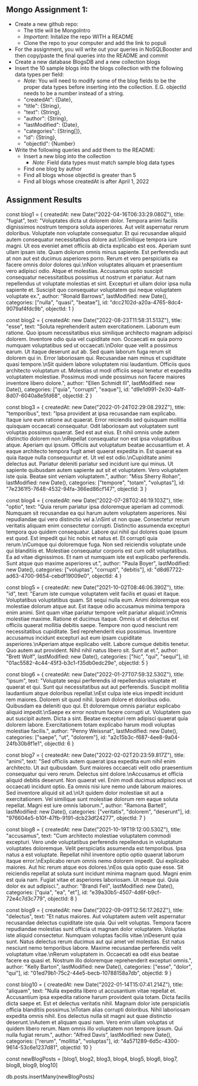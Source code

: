 ## Mongo Assignment 1:

- Create a new github repo:
	- The title will be MongoIntro
	- _Important_: Initalize the repo WITH a README
	- Clone the repo to your computer and add the link to populi
- For the assignment, you will write out your queries in NoSQLBooster and then copy/paste the final queries into the README and commit
- Create a new database BlogsDB and a new collection blogs
- Insert the 10 sample blogs into the blogs collection with the following data types per field:
	- _Note_: You will need to modify some of the blog fields to be the proper data types before inserting into the collection. E.G. objectId needs to be a number instead of a string.
	- "createdAt": {Date},
	- "title": {String},
	- "text": {String},
	- "author": {String},
	- "lastModified": {Date},
	- "categories": {String[]},
	- "id": {String},
	- "objectId": {Number}
- Write the following queries and add them to the README:
	- Insert a new blog into the collection
		- _Note_: Field data types must match sample blog data types
	- Find one blog by author
	- Find all blogs whose objectId is greater than 5
	- Find all blogs whose createdAt is after April 1, 2022



## Assignment Results

const blog1 = {
    createdAt: new Date("2022-04-16T06:33:29.080Z"),
    title: "fugiat",
    text: "Voluptates dicta ut dolorem dolor. Tempora animi facilis dignissimos nostrum tempora soluta asperiores. Aut velit aspernatur rerum doloribus. Voluptate non voluptate consequatur. Et qui recusandae aliquid autem consequatur necessitatibus dolore aut.\nSimilique tempora iure magni. Ut eos eveniet amet officiis ab dicta explicabo est eos. Aperiam sunt ullam ipsam iste. Quam dolorum omnis minus sapiente. Est perferendis aut at non aut est ducimus asperiores porro. Rerum et vero perspiciatis ea facere omnis dolor dolores qui.\nNon voluptates aliquam et praesentium vero adipisci odio. Atque et molestias. Accusamus optio suscipit consequatur necessitatibus possimus ut nostrum et pariatur. Aut nam repellendus ut voluptate molestias et sint. Excepturi et ullam dolor ipsa nulla sapiente et. Suscipit quo consequatur voluptatem qui neque voluptatem voluptate ex.",
    author: "Ronald Barrows",
    lastModified: new Date(),
    categories: ["nulla", "quasi", "beatae"],
    id: "dcc2102d-a20a-4765-8dc4-9079af4fdc9b",
    objectId: 1
}

const blog2 = {
    createdAt: new Date("2022-08-23T11:58:31.513Z"),
    title: "esse",
    text: "Soluta reprehenderit autem exercitationem. Laborum eum ratione. Quo ipsum necessitatibus eius similique architecto magnam adipisci dolorem. Inventore odio quia vel cupiditate non. Occaecati ex quia porro numquam voluptatibus sed ut occaecati.\nDolor quae velit a possimus earum. Ut itaque deserunt aut ab. Sed quam laborum fuga rerum sit dolorem qui in. Error laboriosam qui. Recusandae nam minus et cupiditate quasi tempore.\nSit quidem labore voluptatem nisi laudantium. Officiis quos architecto voluptatum ut. Molestias ut modi officiis sequi tenetur et expedita voluptatem molestiae. Possimus modi unde possimus non facere maiores inventore libero dolore.",
    author: "Ellen Schmidt III",
    lastModified: new Date(),
    categories: ["quia", "corrupti", "eaque"],
    id: "d9e1d991-2e30-4a1f-8d07-6040a8e5fd68",
    objectId: 2
}

const blog3 = {
    createdAt: new Date("2022-01-24T02:29:08.292Z"),
    title: "temporibus",
    text: "Ipsa provident at ipsa recusandae nam explicabo. Itaque iure eum ratione aut quaerat. Error reiciendis sed quisquam mollitia quisquam occaecati consequatur. Odit laboriosam aut voluptatem sunt voluptas possimus quaerat. Sed est aut eius. Et nihil omnis unde autem distinctio dolorem non.\nRepellat consequatur non est ipsa voluptatibus atque. Aperiam qui ipsum. Officiis aut voluptatum beatae accusantium et. A eaque architecto tempora fugit amet quaerat expedita in. Est quaerat ea quia itaque nulla consequuntur et. Ut vel est odio.\nCupiditate animi delectus aut. Pariatur deleniti pariatur sed incidunt iure qui minus. Ut sapiente quibusdam autem sapiente aut sit et voluptatem. Vero voluptatem iste quia. Beatae sint veniam voluptatem.",
    author: "Miss Sherry Rohan",
    lastModified: new Date(),
    categories: ["tempore", "totam", "voluptas"],
    id: "7e2361f5-7648-4532-94fa-366ed86cf147",
    objectId: 3
}

const blog4 = {
    createdAt: new Date("2022-07-28T02:46:19.103Z"),
    title: "optio",
    text: "Quia rerum pariatur ipsa doloremque aperiam ad commodi. Numquam sit recusandae ea qui harum autem voluptatem asperiores. Nisi repudiandae qui vero distinctio vel a.\nSint ut non quae. Consectetur rerum veritatis aliquam enim consectetur corrupti. Distinctio assumenda excepturi tempora quo quidem consequatur. Labore qui nihil qui dolores quae ipsum est quod. Est impedit qui hic nobis et natus et. Et corrupti quia rerum.\nCumque qui doloremque fuga. Non sed reiciendis voluptate unde qui blanditiis et. Molestiae consequatur corporis est cum odit voluptatibus. Ea ad vitae dignissimos. Et nam ut numquam iste est explicabo perferendis. Sunt atque quo maxime asperiores ut.",
    author: "Paula Boyer",
    lastModified: new Date(),
    categories: ["voluptas", "corrupti", "debitis"],
    id: "d8d67722-ad63-4700-9654-cebdf19009e0",
    objectId: 4
}

const blog5 = {
    createdAt: new Date("2021-10-02T08:46:06.390Z"),
    title: "id",
    text: "Earum iste cumque voluptatem velit facilis et quasi et itaque. Voluptatibus voluptatibus quam. Sit sequi nulla eum. Animi doloremque eos molestiae dolorum atque aut. Est itaque odio accusamus minima tempora enim animi. Sint quam vitae pariatur tempore velit pariatur aliquid.\nOmnis molestiae maxime. Ratione et ducimus itaque. Omnis ut et delectus est officiis quaerat mollitia debitis saepe. Tempore non quod nesciunt rem necessitatibus cupiditate. Sed reprehenderit eius possimus. Inventore accusamus incidunt excepturi aut eum ipsam cupiditate asperiores.\nAperiam atque explicabo velit. Labore cumque debitis tenetur. Quo autem aut provident. Nihil nihil natus libero sit. Sunt at et.",
    author: "Brett Wolf",
    lastModified: new Date(),
    categories: ["hic", "qui", "sequi"],
    id: "01ac5582-4c44-45f3-b3c1-f35db0edc29e",
    objectId: 5
}

const blog6 = {
    createdAt: new Date("2022-01-27T07:59:32.530Z"),
    title: "ipsum",
    text: "Voluptate sequi perferendis id repellendus voluptate et quaerat et qui. Sunt qui necessitatibus aut aut perferendis. Suscipit mollitia laudantium atque doloribus repellat.\nEst culpa iste eius impedit incidunt rem maiores. Dolorem sit quod nihil. Ipsam dolore et doloribus odio. Quibusdam ea deleniti quo qui. Et doloremque omnis pariatur explicabo aliquid impedit.\nSaepe ex error nostrum facere corrupti ut. Voluptatem quo aut suscipit autem. Dicta a sint. Beatae excepturi rem adipisci quaerat quia dolorem labore. Exercitationem totam explicabo harum modi voluptas molestiae facilis.",
    author: "Penny Weissnat",
    lastModified: new Date(),
    categories: ["saepe", "ut", "dolorem"],
    id: "a2c15b3c-f687-4ee8-9a04-24fb30b8f1e1",
    objectId: 6
}

const blog7 = {
    createdAt: new Date("2022-02-02T20:23:59.817Z"),
    title: "animi",
    text: "Sed officiis autem quaerat ipsa expedita eum nihil enim architecto. Ut aut quibusdam. Sunt maiores occaecati velit odio praesentium consequatur qui vero rerum. Delectus sint dolore.\nAccusamus et officia aliquid debitis deserunt. Non quaerat vel. Enim modi ducimus adipisci eos ut occaecati incidunt optio. Ea omnis nisi iure nemo unde laborum maiores. Sed inventore aliquid sit ad.\nUt quidem dolor molestiae sit aut a exercitationem. Vel similique sunt molestiae dolorum rem eaque soluta repellat. Magni est iure omnis laborum.",
    author: "Ramona Bartell",
    lastModified: new Date(),
    categories: ["veritatis", "dolorem", "deserunt"],
    id: "976604e5-b10f-47fb-9191-dcb23df24277",
    objectId: 7
}

const blog8 = {
    createdAt: new Date("2021-10-19T19:12:00.530Z"),
    title: "accusamus",
    text: "Cum architecto molestiae voluptatem commodi excepturi. Vero unde voluptatibus perferendis repellendus in voluptatum voluptates doloremque. Velit perspiciatis assumenda est temporibus. Ipsa natus a est voluptate. Repellat nihil inventore optio optio quaerat laborum itaque error.\nExplicabo rerum omnis nemo dolorem impedit. Qui explicabo maiores. Aut hic rerum atque eos dolores.\nEos quia optio quae esse. Sit reiciendis repellat at soluta sunt incidunt minima magnam quod. Magni enim est quia nam. Fugiat vitae et asperiores laboriosam. Ut neque qui. Quia dolor ex aut adipisci.",
    author: "Brandi Feil",
    lastModified: new Date(),
    categories: ["quia", "ea", "et"],
    id: "e39a30b5-4507-4d6f-b9cf-72e4c7d3c779",
    objectId: 8
}

const blog9 = {
    createdAt: new Date("2022-09-09T12:56:17.262Z"),
    title: "delectus",
    text: "Et natus maiores. Aut voluptatem autem velit aspernatur recusandae delectus cupiditate iste quia. Qui velit voluptas. Tempora facere repudiandae molestias sunt officia ut magnam dolor voluptatem. Voluptas iste aliquid consectetur. Numquam voluptas facilis vitae.\nDeserunt quia sunt. Natus delectus rerum ducimus aut qui amet vel molestias. Est natus nesciunt nemo temporibus labore. Maxime recusandae perferendis velit voluptatum vitae.\nRerum voluptatem in. Occaecati ea odit eius beatae facere ea quasi et. Nostrum illo doloremque reprehenderit excepturi omnis.",
    author: "Kelly Barton",
    lastModified: new Date(),
    categories: ["esse", "dolor", "qui"],
    id: "01ed79b1-75c2-44e5-becb-10788158a7db",
    objectId: 9
}

const blog10 = {
    createdAt: new Date("2022-01-14T15:07:41.214Z"),
    title: "aliquam",
    text: "Nulla expedita libero ut accusantium vitae repellat et. Accusantium ipsa expedita ratione harum provident quia totam. Dicta facilis dicta saepe et. Est et delectus veritatis nihil. Magnam dolor iste perspiciatis officia blanditiis possimus.\nTotam alias corrupti doloribus. Nihil laboriosam expedita omnis nihil. Eos delectus nulla sit magni aut quae distinctio deserunt.\nAutem et aliquam quasi nam. Vero enim ullam voluptas ut quidem libero rerum. Nam omnis illo voluptatem non tempore ipsum. Qui nulla fugiat rerum.",
    author: "Alfred Davis",
    lastModified: new Date(),
    categories: ["rerum", "mollitia", "voluptas"],
    id: "4a571289-6d5c-4300-9614-53c6e1237d81",
    objectId: 10
}
    
 
const newBlogPosts = [blog1, blog2, blog3,  blog4, blog5, blog6, blog7, blog8, blog9, blog10]

db.posts.insertMany(newBlogPosts)